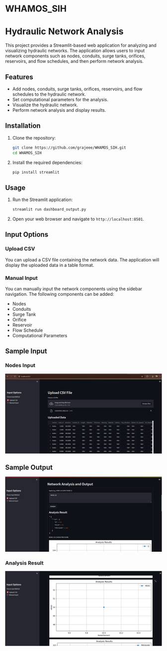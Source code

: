 # WHAMOS_SIH
# Hydraulic Network Analysis

This project provides a Streamlit-based web application for analyzing and visualizing hydraulic networks. The application allows users to input network components such as nodes, conduits, surge tanks, orifices, reservoirs, and flow schedules, and then perform network analysis.

## Features

- Add nodes, conduits, surge tanks, orifices, reservoirs, and flow schedules to the hydraulic network.
- Set computational parameters for the analysis.
- Visualize the hydraulic network.
- Perform network analysis and display results.

## Installation

1. Clone the repository:
    ```sh
    git clone https://github.com/grajeee/WHAMOS_SIH.git
    cd WHAMOS_SIH
    ```

2. Install the required dependencies:
    ```sh
    pip install streamlit
    ```

## Usage

1. Run the Streamlit application:
    ```sh
    streamlit run dashboard_output.py
    ```

2. Open your web browser and navigate to `http://localhost:8501`.

## Input Options

### Upload CSV

You can upload a CSV file containing the network data. The application will display the uploaded data in a table format.

### Manual Input

You can manually input the network components using the sidebar navigation. The following components can be added:

- Nodes
- Conduits
- Surge Tank
- Orifice
- Reservoir
- Flow Schedule
- Computational Parameters

## Sample Input

### Nodes Input

![Nodes Input](sample_input.png)

## Sample Output

![Conduits Input](sample_out.png)



### Analysis Result

![Analysis Result](analysis.png)

